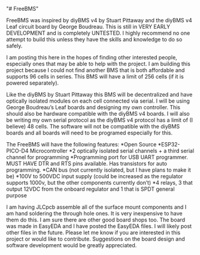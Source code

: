 "# FreeBMS" 


FreeBMS was inspired by diyBMS v4 by Stuart Pittaway and the diyBMS v4 Leaf circuit board by George Boudreau. This is still in VERY EARLY DEVELOPMENT and is completely UNTESTED. I highly recommend no one attempt to build this unless they have the skills and knowledge to do so safely. 

I am posting this here in the hopes of finding other interested people, especially ones that may be able to help with the project.
I am building this project because I could not find another BMS that is both affordable and supports 96 cells in series. This BMS will have a limit of 256 cells (if it is powered separately). 

Like the diyBMS by Stuart Pittaway this BMS will be decentralized and have optically isolated modules on each cell connected via serial. 
I will be using George Boudreau’s Leaf boards and designing my own controller. This should also be hardware compatible with the diyBMS v4 boards. I will also be writing my own serial protocol as the diyBMS v4 protocol has a limit of (I believe) 48 cells. The software will not be compatible with the diyBMS boards and all boards will need to be programed especially for this.


The FreeBMS will have the following features:
*Open Source
*ESP32-PICO-D4 Microcontroller
*2 optically isolated serial channels + a third serial channel for programming
*Programming port for USB UART programmer. MUST HAVE DTR and RTS pins available. Has transistors for auto programming.
*CAN bus (not currently isolated, but I have plans to make it be)
*100V to 500VDC input supply (could be increased as the regulator supports 1000v, but the other components currently don’t)
*4 relays, 3 that output 12VDC from the onboard regulator and 1 that is SPDT general purpose


I am having JLCpcb assemble all of the surface mount components and I am hand soldering the through hole ones. It is very inexpensive to have them do this. I am sure there are other good board shops too.
The board was made in EasyEDA and I have posted the EasyEDA files. I will likely post other files in the future. Please let me know if you are interested in this project or would like to contribute. Suggestions on the board design and software development would be greatly appreciated.
